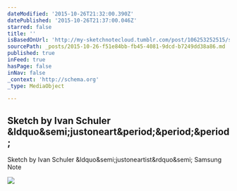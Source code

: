 ```yaml
---
dateModified: '2015-10-26T21:32:00.390Z'
datePublished: '2015-10-26T21:37:00.046Z'
starred: false
title: ''
isBasedOnUrl: 'http://my-sketchnotecloud.tumblr.com/post/106253252515/sketch-by-ivan-schuler-justoneartist-samsung'
sourcePath: _posts/2015-10-26-f51e84bb-fb45-4081-9dcd-b7249dd38a86.md
published: true
inFeed: true
hasPage: false
inNav: false
_context: 'http://schema.org'
_type: MediaObject

---
```

<article style=""><h1>Sketch by Ivan Schuler &amp;ldquo&amp;semi;justoneart&amp;period;&amp;period;&amp;period;</h1><p>Sketch by Ivan Schuler &amp;ldquo&amp;semi;justoneartist&amp;rdquo&amp;semi; Samsung Note</p><img src="http://41.media.tumblr.com/b6ffd203cbd479bb2a871a5d763fd97a/tumblr_nh7ii40buk1rpz8n2o1_1280.jpg" /></article>